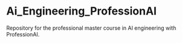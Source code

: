 # Ai_Engineering_ProfessionAI
Repository for the professional master course in AI engineering with ProfessionAI.
